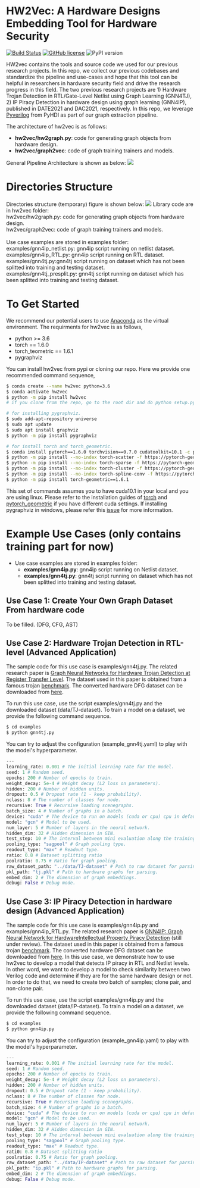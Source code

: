 # HW2Vec: A Hardware Designs Embedding Tool for Hardware Security
[![Build Status](https://travis-ci.com/louisccc/hw2vec.svg?branch=master)](https://travis-ci.com/github/louisccc/hw2vec) [![GitHub license](https://img.shields.io/github/license/Sujit-O/pykg2vec.svg)](https://github.com/Sujit-O/pykg2vec/blob/master/LICENSE) ![PyPI version](https://badge.fury.io/py/hw2vec.svg)

HW2vec contains the tools and source code we used for our previous research projects. In this repo, we collect our previous codebases and standardize the pipeline and use-cases and hope that this tool can be helpful in researchers in hardware security field and drive the research progress in this field. The two previous research projects are 1) Hardware Trojan Detection in RTL/Gate-Level Netlist using Graph Learning (GNN4TJ), 2) IP Piracy Detection in hardware design using graph learning (GNN4IP), published in DATE2021 and DAC2021, respectively. In this repo, we leverage [Pyverilog](https://github.com/PyHDI/Pyverilog) from PyHDI as part of our graph extraction pipeline.

The architecture of hw2vec is as follows:
- **hw2vec/hw2graph.py**: code for generating graph objects from hardware design.
- **hw2vec/graph2vec**: code of graph training trainers and models.

General Pipeline Architecture is shown as below:
![](https://github.com/louisccc/hw2vec/blob/master/figures/pipeline_add%20visual.jpg?raw=true)

# Directories Structure
Directories structure (temporary) figure is shown below:
![](https://github.com/louisccc/hw2vec/blob/master/figures/folder%20structure.png?raw=true)
Library code are in hw2vec folder:<br>
hw2vec/hw2graph.py: code for generating graph objects from hardware design.<br>
hw2vec/graph2vec: code of graph training trainers and models.<br>
<br>
Use case examples are stored in examples folder:<br>
examples/gnn4ip_netlist.py: gnn4ip script running on netlist dataset.<br>
examples/gnn4ip_RTL.py: gnn4ip script running on RTL dataset.<br>
examples/gnn4tj.py:gnn4tj script running on dataset which has not been splitted into training and testing dataset. <br>
examples/gnn4tj_presplit.py: gnn4tj script running on dataset which has been splitted into training and testing dataset. <br>

# To Get Started
We recommend our potential users to use [Anaconda](https://www.anaconda.com/) as the virtual environment. The requirments for hw2vec is as follows,
- python >= 3.6 
- torch == 1.6.0
- torch_teometric == 1.6.1
- pygraphviz

You can install hw2vec from pypi or cloning our repo. Here we provide one recommended command sequence, 
```sh
$ conda create --name hw2vec python=3.6
$ conda activate hw2vec
$ python -m pip install hw2vec 
# if you clone from the repo, go to the root dir and do python setup.py install here.

# for installing pygraphviz. 
$ sudo add-apt-repository universe
$ sudo apt update
$ sudo apt install graphviz
$ python -m pip install pygraphviz

# for install torch and torch_geometric.
$ conda install pytorch==1.6.0 torchvision==0.7.0 cudatoolkit=10.1 -c pytorch
$ python -m pip install --no-index torch-scatter -f https://pytorch-geometric.com/whl/torch-1.6.0+cu101.html
$ python -m pip install --no-index torch-sparse -f https://pytorch-geometric.com/whl/torch-1.6.0+cu101.html
$ python -m pip install --no-index torch-cluster -f https://pytorch-geometric.com/whl/torch-1.6.0+cu101.html
$ python -m pip install --no-index torch-spline-conv -f https://pytorch-geometric.com/whl/torch-1.6.0+cu101.html
$ python -m pip install torch-geometric==1.6.1
```
This set of commands assumes you to have cuda10.1 in your local and you are using linux. Please refer to the installation guides of [torch](https://pytorch.org/) and [pytorch_geometric](https://pytorch-geometric.readthedocs.io/en/latest/notes/installation.html) if you have different cuda settings. If installing pygraphviz in windows, please refer this [issue](https://github.com/pygraphviz/pygraphviz/issues/58) for more information.

# Example Use Cases (only contains training part for now)
- Use case examples are stored in examples folder:
  - **examples/gnn4ip.py**: gnn4ip script running on Netlist dataset.
  - **examples/gnn4tj.py**: gnn4tj script running on dataset which has not been splitted into training and testing dataset.

## Use Case 1: Create Your Own Graph Dataset From hardware code
To be filled. (DFG, CFG, AST)

## Use Case 2: Hardware Trojan Detection in RTL-level (Advanced Application)
The sample code for this use case is examples/gnn4tj.py. The related research paper is [Graph Neural Networks for Hardware Trojan Detection at Register Transfer Level](https://drive.google.com/file/d/1XFgWWO4v2oA-lmkwleG0h03znAvmJV5i/view). The dataset used in this paper is obtained from a famous trojan [benchmark](https://www.trust-hub.org/benchmarks/trojan). The converted hardware DFG dataset can be downloaded from [here](http://ieee-dataport.org/3640).

To run this use case, use the script examples/gnn4tj.py and the downloaded dataset (data/TJ-dataset). To train a model on a dataset, we provide the following command sequence.
```sh
$ cd examples
$ python gnn4tj.py
```
You can try to adjust the configuration (example_gnn4tj.yaml) to play with the model's hyperparameter.
```python
---
learning_rate: 0.001 # The initial learning rate for the model.
seed: 1 # Random seed.
epochs: 200 # Number of epochs to train.
weight_decay: 5e-4 # Weight decay (L2 loss on parameters).
hidden: 200 # Number of hidden units.
dropout: 0.5 # Dropout rate (1 - keep probability).
nclass: 8 # The number of classes for node.
recursive: True # Recursive loading scenegraphs.
batch_size: 4 # Number of graphs in a batch.
device: "cuda" # The device to run on models (cuda or cpu) cpu in default.
model: "gcn" # Model to be used.
num_layer: 5 # Number of layers in the neural network.
hidden_dim: 32 # Hidden dimension in GIN.
test_step: 10 # The interval between mini evaluation along the training process.
pooling_type: "sagpool" # Graph pooling type.
readout_type: "max" # Readout type.
ratio: 0.8 # Dataset splitting ratio
poolratio: 0.75 # Ratio for graph pooling.
raw_dataset_path: "../data/TJ-dataset" # Path to raw dataset for parsing if no precache.
pkl_path: "tj.pkl" # Path to hardware graphs for parsing.
embed_dim: 2 # The dimension of graph embeddings.
debug: False # Debug mode.
```

## Use Case 3: IP Piracy Detection in hardware design (Advanced Application)
The sample code for this use case is examples/gnn4ip.py and examples/gnn4ip_RTL.py. The related research paper is [GNN4IP: Graph Neural Network for HardwareIntellectual Property Piracy Detection]() (still under review). The dataset used in this paper is obtained from a famous trojan [benchmark](https://www.trust-hub.org/benchmarks/trojan). The converted hardware DFG dataset can be downloaded from [here](http://ieee-dataport.org/3640). In this use case, we demonstrate how to use hw2vec to develop a model that detects IP piracy in RTL and Netlist levels. In other word, we want to develop a model to check similarity between two Verilog code and determine if they are for the same hardware design or not. In order to do that, we need to create two batch of samples; clone pair, and non-clone pair. 

To run this use case, use the script examples/gnn4ip.py and the downloaded dataset (data/IP-dataset). To train a model on a dataset, we provide the following command sequence.
```sh
$ cd examples
$ python gnn4ip.py
```
You can try to adjust the configuration (example_gnn4ip.yaml) to play with the model's hyperparameter.
```python
---
learning_rate: 0.001 # The initial learning rate for the model.
seed: 1 # Random seed.
epochs: 200 # Number of epochs to train.
weight_decay: 5e-4 # Weight decay (L2 loss on parameters).
hidden: 200 # Number of hidden units.
dropout: 0.5 # Dropout rate (1 - keep probability).
nclass: 8 # The number of classes for node.
recursive: True # Recursive loading scenegraphs.
batch_size: 4 # Number of graphs in a batch.
device: "cuda" # The device to run on models (cuda or cpu) cpu in default.
model: "gcn" # Model to be used.
num_layer: 5 # Number of layers in the neural network.
hidden_dim: 32 # Hidden dimension in GIN.
test_step: 10 # The interval between mini evaluation along the training process.
pooling_type: "sagpool" # Graph pooling type.
readout_type: "max" # Readout type.
rati0: 0.8 # Dataset splitting ratio
poolratio: 0.75 # Ratio for graph pooling.
raw_dataset_path: "../data/IP-dataset" # Path to raw dataset for parsing if no precache.
pkl_path: "ip.pkl" # Path to hardware graphs for parsing.
embed_dim: 2 # The dimension of graph embeddings.
debug: False # Debug mode.
```
